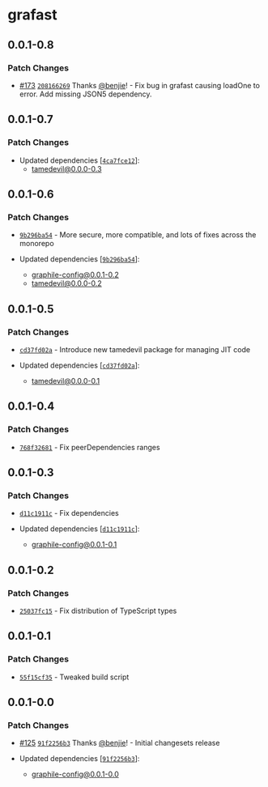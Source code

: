 # grafast

## 0.0.1-0.8

### Patch Changes

- [#173](https://github.com/benjie/postgraphile-private/pull/173)
  [`208166269`](https://github.com/benjie/postgraphile-private/commit/208166269177d6e278b056e1c77d26a2d8f59f49)
  Thanks [@benjie](https://github.com/benjie)! - Fix bug in grafast causing
  loadOne to error. Add missing JSON5 dependency.

## 0.0.1-0.7

### Patch Changes

- Updated dependencies [[`4ca7fce12`](undefined)]:
  - tamedevil@0.0.0-0.3

## 0.0.1-0.6

### Patch Changes

- [`9b296ba54`](undefined) - More secure, more compatible, and lots of fixes
  across the monorepo

- Updated dependencies [[`9b296ba54`](undefined)]:
  - graphile-config@0.0.1-0.2
  - tamedevil@0.0.0-0.2

## 0.0.1-0.5

### Patch Changes

- [`cd37fd02a`](undefined) - Introduce new tamedevil package for managing JIT
  code

- Updated dependencies [[`cd37fd02a`](undefined)]:
  - tamedevil@0.0.0-0.1

## 0.0.1-0.4

### Patch Changes

- [`768f32681`](undefined) - Fix peerDependencies ranges

## 0.0.1-0.3

### Patch Changes

- [`d11c1911c`](undefined) - Fix dependencies

- Updated dependencies [[`d11c1911c`](undefined)]:
  - graphile-config@0.0.1-0.1

## 0.0.1-0.2

### Patch Changes

- [`25037fc15`](undefined) - Fix distribution of TypeScript types

## 0.0.1-0.1

### Patch Changes

- [`55f15cf35`](undefined) - Tweaked build script

## 0.0.1-0.0

### Patch Changes

- [#125](https://github.com/benjie/postgraphile-private/pull/125)
  [`91f2256b3`](https://github.com/benjie/postgraphile-private/commit/91f2256b3fd699bec19fc86f1ca79df057e58639)
  Thanks [@benjie](https://github.com/benjie)! - Initial changesets release

- Updated dependencies
  [[`91f2256b3`](https://github.com/benjie/postgraphile-private/commit/91f2256b3fd699bec19fc86f1ca79df057e58639)]:
  - graphile-config@0.0.1-0.0
